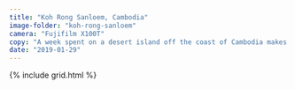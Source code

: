 ```yaml
---
title: "Koh Rong Sanloem, Cambodia"
image-folder: "koh-rong-sanloem"
camera: "Fujifilm X100T"
copy: "A week spent on a desert island off the coast of Cambodia makes for an unforgettable end to our journey through this diverse country."
date: "2019-01-29"
---
```


{% include grid.html %}